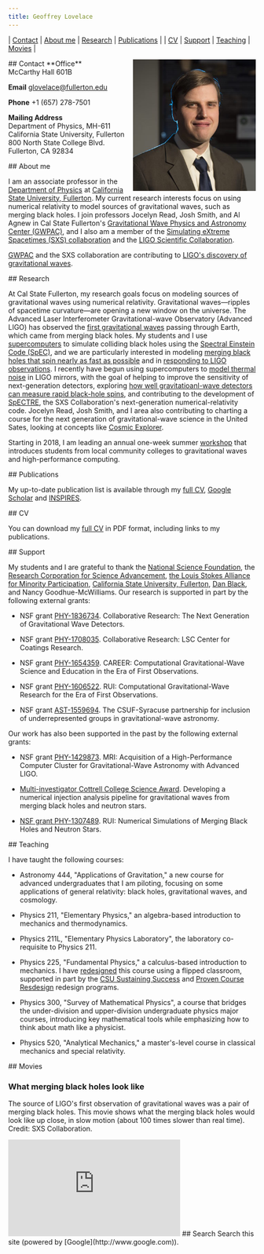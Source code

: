 ```yaml
---
title: Geoffrey Lovelace
---
```


| [Contact](#Contact) | [About me](#About) | [Research](#Research) | [Publications](#Publications) | 
| [CV](#CV) | [Support](#Support) | [Teaching](#Teaching) | [Movies](#Movies) |

<a name="Contact">
## Contact 
<img align="right" src="assets/GeoffreyLovelace_Website(1).jpg" width="250">
**Office**<br> McCarthy Hall 601B

**Email** [glovelace@fullerton.edu](mailto:glovelace@fullerton.edu)

**Phone** +1 (657) 278-7501

**Mailing Address**<br>
Department of Physics, MH-611<br>
California State University, Fullerton<br>
800 North State College Blvd.<br>
Fullerton, CA 92834<br>

<a name="About">
## About me 
  
I am an associate professor in the [Department of Physics](http://physics.fullerton.edu/) at [California State University, Fullerton](http://www.fullerton.edu). My current research interests focus on using numerical relativity to model sources of gravitational waves, such as merging black holes. I join professors Jocelyn Read, Josh Smith, and Al Agnew in Cal State Fullerton's [Gravitational Wave Physics and Astronomy Center (GWPAC)](http://physics.fullerton.edu/gwpac/), and I also am a member of the [Simulating eXtreme Spacetimes (SXS) collaboration](http://www.black-holes.org/) and the [LIGO Scientific Collaboration](http://ligo.org/). 

[GWPAC](http://news.fullerton.edu/gravitational-waves/) and the SXS collaboration are contributing to [LIGO's discovery of gravitational waves](https://www.ligo.caltech.edu/news/ligo20160211).

<a name="Research">
## Research 
  
At Cal State Fullerton, my research goals focus on modeling sources of gravitational waves using numerical relativity. Gravitational waves—ripples of spacetime curvature—are opening a new window on the universe. The Advanced Laser Interferometer Gravitational-wave Observatory (Advanced LIGO) has observed the [first gravitational waves](http://arxiv.org/abs/arXiv:1602.03837) passing through Earth, which came from merging black holes. My students and I use [supercomputers](http://physics.fullerton.edu/gwpac/news/highlights/172-orca-upgrade) to simulate colliding black holes using the [Spectral Einstein Code (SpEC)](http://black-holes.org/SpEC.html), and we are particularly interested in modeling  [merging black holes that spin nearly as fast as possible](http://arxiv.org/abs/arXiv:1412.1803) and in [responding to LIGO observations](http://arxiv.org/abs/arXiv:1607.05377). I recently have begun using supercomputers to [model thermal noise](https://arxiv.org/abs/1707.07774) in LIGO mirrors, with the goal of helping to improve the sensitivity of next-generation detectors, exploring [how well gravitatioanl-wave detectors can measure rapid black-hole spins](https://arxiv.org/abs/1804.03704), and contributing to the development of [SpECTRE](http://github.com/sxs-collaboration/spectre), the SXS Collaboration's next-generation numerical-relativity code. Jocelyn Read, Josh Smith, and I area also contributing to charting a course for the next generation of gravitational-wave science in the United Sates, looking at concepts like [Cosmic Explorer](cosmicexplorer.org).

Starting in 2018, I am leading an annual one-week summer
[workshop](Workshop/2018) that introduces students from local
community colleges to gravitational waves and high-performance
computing.

<a name="Publications">
## Publications
  
My up-to-date publication list is available through my [full CV](assets/CV.pdf), [Google Scholar](https://scholar.google.com/citations?hl=en&user=NmbTrBEAAAAJ&view_op=list_works&sortby=pubdate) and [INSPIRES](https://inspirehep.net/author/profile/G.Lovelace.1).

<a name="CV">
## CV 
  
You can download my [full CV](assets/CV.pdf) in PDF format, including links to my publications.

<a name="Support">
## Support 
  
My students and I are grateful to thank the [National Science Foundation](http://www.nsf.gov/), the [Research Corporation for Science Advancement](http://rescorp.org/), [the Louis Stokes Alliance for Minority Participation](http://www.fullerton.edu/lsamp/), [California State University, Fullerton](http://www.fullerton.edu), [Dan Black](http://news.fullerton.edu/2017su/CSU-Dan-Black%20.aspx), and Nancy Goodhue-McWilliams. Our research is supported in part by the following external grants:

* NSF grant [PHY-1836734](https://nsf.gov/awardsearch/showAward?AWD_ID=1836734&HistoricalAwards=false). Collaborative Research: The Next Generation of Gravitational Wave Detectors.

* NSF grant [PHY-1708035](https://www.nsf.gov/awardsearch/showAward?AWD_ID=1708035). Collaborative Research: LSC Center for Coatings Research.

* NSF grant [PHY-1654359](https://www.nsf.gov/awardsearch/showAward?AWD_ID=1654359). CAREER: Computational Gravitational-Wave Science and Education in the Era of First Observations.

* NSF grant [PHY-1606522](http://www.nsf.gov/awardsearch/showAward?AWD_ID=1606522&HistoricalAwards=false). RUI: Computational Gravitational-Wave Research for the Era of First Observations.

* NSF grant [AST-1559694](http://www.nsf.gov/awardsearch/showAward?AWD_ID=1559694&HistoricalAwards=false). The CSUF-Syracuse partnership for inclusion of underrepresented groups in gravitational-wave astronomy.

Our work has also been supported in the past by the following external grants:

* NSF grant [PHY-1429873](http://www.nsf.gov/awardsearch/showAward?AWD_ID=1429873&HistoricalAwards=false). MRI: Acquisition of a High-Performance Computer Cluster for Gravitational-Wave Astronomy with Advanced LIGO.

* [Multi-investigator Cottrell College Science Award](http://physics.fullerton.edu/gwpac/news/highlights/167-jocelyn-geoffrey-rescorp). Developing a numerical injection analysis pipeline for gravitational waves from merging black holes and neutron stars.

* [NSF grant PHY-1307489](http://www.nsf.gov/awardsearch/showAward?AWD_ID=1307489&HistoricalAwards=false). RUI: Numerical Simulations of Merging Black Holes and Neutron Stars.

<a name="Teaching">
## Teaching

I have taught the following courses:

* Astronomy 444, "Applications of Gravitation," a new course for advanced undergraduates that I am piloting, focusing on some applications of general relativity: black holes, gravitational waves, and cosmology.

* Physics 211, "Elementary Physics," an algebra-based introduction to mechanics and thermodynamics.

* Physics 211L, "Elementary Physics Laboratory", the laboratory co-requisite to Physics 211.

* Physics 225, "Fundamental Physics," a calculus-based introduction to mechanics. I have [redesigned](https://contentbuilder.merlot.org/toolkit/html/snapshot.php?id=97541425467973) this course using a flipped classroom, supported in part by the [CSU Sustaining Success](courseredesign.csuprojects.org/wp/sustaining-success/) and [Proven Course Resdesign](courseredesign.csuprojects.org/wp/proven/) redesign programs.

* Physics 300, "Survey of Mathematical Physics", a course that bridges the under-division and upper-division undergraduate physics major courses, introducing key mathematical tools while emphasizing how to think about math like a physicist.

* Physics 520, "Analytical Mechanics," a master's-level course in classical mechanics and special relativity.

<a name="Movies">
## Movies
  
### What merging black holes look like

The source of LIGO's first observation of gravitational waves was a pair of merging black holes. This movie shows what the merging black holes would look like up close, in slow motion (about 100 times slower than real time). Credit: SXS Collaboration.

<iframe width="350" height="197" src="https://www.youtube.com/embed/Zt8Z_uzG71o" frameborder="0" allow="autoplay; encrypted-media" allowfullscreen></iframe>

<a name="Search">
## Search
Search this site (powered by [Google](http://www.google.com)).
<script>
  (function() {
    var cx = '004225925451245191150:jtg9_7ol2mg';
    var gcse = document.createElement('script');
    gcse.type = 'text/javascript';
    gcse.async = true;
    gcse.src = 'https://cse.google.com/cse.js?cx=' + cx;
    var s = document.getElementsByTagName('script')[0];
    s.parentNode.insertBefore(gcse, s);
  })();
</script>
<gcse:searchbox-only></gcse:searchbox-only>
